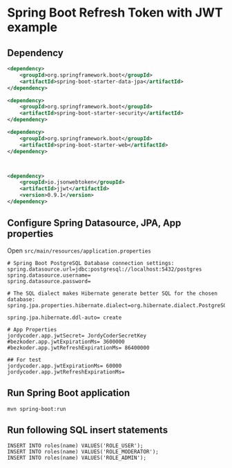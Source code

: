 # Spring Boot Refresh Token with JWT example

## Dependency
```xml
<dependency>
	<groupId>org.springframework.boot</groupId>
	<artifactId>spring-boot-starter-data-jpa</artifactId>
</dependency>

<dependency>
	<groupId>org.springframework.boot</groupId>
	<artifactId>spring-boot-starter-security</artifactId>
</dependency>

<dependency>
	<groupId>org.springframework.boot</groupId>
	<artifactId>spring-boot-starter-web</artifactId>
</dependency>



<dependency>
	<groupId>io.jsonwebtoken</groupId>
	<artifactId>jjwt</artifactId>
	<version>0.9.1</version>
</dependency>
```

## Configure Spring Datasource, JPA, App properties
Open `src/main/resources/application.properties`

```properties
# Spring Boot PostgreSQL Database connection settings:
spring.datasource.url=jdbc:postgresql://localhost:5432/postgres
spring.datasource.username=
spring.datasource.password=

# The SQL dialect makes Hibernate generate better SQL for the chosen database:
spring.jpa.properties.hibernate.dialect=org.hibernate.dialect.PostgreSQLDialect

spring.jpa.hibernate.ddl-auto= create

# App Properties
jordycoder.app.jwtSecret= JordyCoderSecretKey
#bezkoder.app.jwtExpirationMs= 3600000
#bezkoder.app.jwtRefreshExpirationMs= 86400000

## For test
jordycoder.app.jwtExpirationMs= 60000
jordycoder.app.jwtRefreshExpirationMs=
```

## Run Spring Boot application
```
mvn spring-boot:run
```

## Run following SQL insert statements
```
INSERT INTO roles(name) VALUES('ROLE_USER');
INSERT INTO roles(name) VALUES('ROLE_MODERATOR');
INSERT INTO roles(name) VALUES('ROLE_ADMIN');
```

